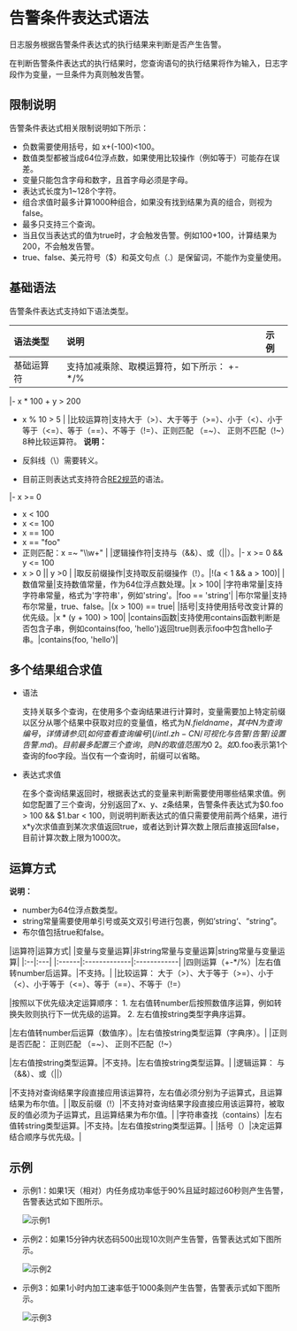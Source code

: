 # 告警条件表达式语法

日志服务根据告警条件表达式的执行结果来判断是否产生告警。

在判断告警条件表达式的执行结果时，您查询语句的执行结果将作为输入，日志字段作为变量，一旦条件为真则触发告警。

## 限制说明

告警条件表达式相关限制说明如下所示：

-   负数需要使用括号，如 x+\(-100\)<100。
-   数值类型都被当成64位浮点数，如果使用比较操作（例如等于）可能存在误差。
-   变量只能包含字母和数字，且首字母必须是字母。
-   表达式长度为1~128个字符。
-   组合求值时最多计算1000种组合，如果没有找到结果为真的组合，则视为false。
-   最多只支持三个查询。
-   当且仅当表达式的值为true时，才会触发告警。例如100+100，计算结果为200，不会触发告警。
-   true、false、美元符号（$）和英文句点（.）是保留词，不能作为变量使用。

## 基础语法

告警条件表达式支持如下语法类型。

|语法类型|说明|示例|
|:---|:-|:-|
|基础运算符|支持加减乘除、取模运算符，如下所示： +-\*/%

|-   x \* 100 + y \> 200
-   x % 10 \> 5 |
|比较运算符|支持大于（\>）、大于等于（\>=）、小于（<）、小于等于（<=）、等于（==）、不等于（!=）、正则匹配 （=~）、 正则不匹配（!~）8种比较运算符。 **说明：**

-   反斜线（\\）需要转义。
-   目前正则表达式支持符合[RE2规范](https://github.com/google/re2/wiki/Syntax)的语法。

|-   x \>= 0
-   x < 100
-   x <= 100
-   x == 100
-   x == "foo"
-   正则匹配：x =~ "\\\\w+" |
|逻辑操作符|支持与（&&）、或（\|\|）。|-   x \>= 0 && y <= 100
-   x \> 0 \|\| y \>0 |
|取反前缀操作|支持取反前缀操作（!）。|!\(a < 1 && a \> 100\)|
|数值常量|支持数值常量，作为64位浮点数处理。|x \> 100|
|字符串常量|支持字符串常量，格式为'字符串'，例如'string'。|foo == 'string'|
|布尔常量|支持布尔常量，true、false。|\(x \> 100\) == true|
|括号|支持使用括号改变计算的优先级。|x \* \(y + 100\) \> 100|
|contains函数|支持使用contains函数判断是否包含子串，例如contains\(foo, 'hello'\)返回true则表示foo中包含hello子串。|contains\(foo, 'hello'\)|

## 多个结果组合求值

-   语法

    支持关联多个查询，在使用多个查询结果进行计算时，变量需要加上特定前缀以区分从哪个结果中获取对应的变量值，格式为$N.fieldname，其中N为查询编号，详情请参见[如何查看查询编号](/intl.zh-CN/可视化与告警/告警/设置告警.md)。目前最多配置三个查询，则N的取值范围为0~2。如$0.foo表示第1个查询的foo字段。当仅有一个查询时，前缀可以省略。

-   表达式求值

    在多个查询结果返回时，根据表达式的变量来判断需要使用哪些结果求值。例如您配置了三个查询，分别返回了x、y、z条结果，告警条件表达式为$0.foo \> 100 && $1.bar < 100，则说明判断表达式的值只需要使用前两个结果，进行x\*y次求值直到某次求值返回true，或者达到计算次数上限后直接返回false，目前计算次数上限为1000次。


## 运算方式

**说明：**

-   number为64位浮点数类型。
-   string常量需要使用单引号或英文双引号进行包裹，例如’string‘、“string”。
-   布尔值包括true和false。

|运算符|运算方式|
|变量与变量运算|非string常量与变量运算|string常量与变量运算|
|:--|:---|
|:------|:-------------|:------------|
|四则运算（+-\*/%）|左右值转number后运算。|不支持。|
|比较运算： 大于（\>）、大于等于（\>=）、小于（<）、小于等于（<=）、等于（==）、不等于（!=）

|按照以下优先级决定运算顺序： 1.  左右值转number后按照数值序运算，例如转换失败则执行下一优先级的运算。
2.  左右值按string类型字典序运算。

|左右值转number后运算（数值序）。|左右值按string类型运算（字典序）。|
|正则是否匹配： 正则匹配 （=~）、 正则不匹配（!~）

|左右值按string类型运算。|不支持。|左右值按string类型运算。|
|逻辑运算： 与（&&）、或（\|\|）

|不支持对查询结果字段直接应用该运算符，左右值必须分别为子运算式，且运算结果为布尔值。|
|取反前缀（!）|不支持对查询结果字段直接应用该运算符，被取反的值必须为子运算式，且运算结果为布尔值。|
|字符串查找（contains）|左右值转string类型运算。|不支持。|左右值按string类型运算。|
|括号（）|决定运算结合顺序与优先级。|

## 示例

-   示例1：如果1天（相对）内任务成功率低于90%且延时超过60秒则产生告警，告警表达式如下图所示。

    ![示例1](https://static-aliyun-doc.oss-accelerate.aliyuncs.com/assets/img/zh-CN/9047089951/p129795.png)

-   示例2：如果15分钟内状态码500出现10次则产生告警，告警表达式如下图所示。

    ![示例2](https://static-aliyun-doc.oss-accelerate.aliyuncs.com/assets/img/zh-CN/9047089951/p129796.png)

-   示例3：如果1小时内加工速率低于1000条则产生告警，告警表示式如下图所示。

    ![示例3](https://static-aliyun-doc.oss-accelerate.aliyuncs.com/assets/img/zh-CN/9047089951/p129797.png)


